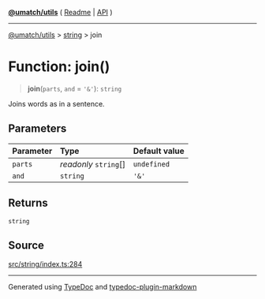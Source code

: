 [**@umatch/utils**](../../README.md) ( [Readme](../../README.md) \| [API](../../API.md) )

---

[@umatch/utils](../../API.md) > [string](../README.md) > join

# Function: join()

> **join**(`parts`, `and` = `'&'`): `string`

Joins words as in a sentence.

## Parameters

| Parameter | Type                  | Default value |
| :-------- | :-------------------- | :------------ |
| `parts`   | _readonly_ `string`[] | `undefined`   |
| `and`     | `string`              | `'&'`         |

## Returns

`string`

## Source

[src/string/index.ts:284](https://github.com/umatch-oficial/utils/blob/51f6213/src/string/index.ts#L284)

---

Generated using [TypeDoc](https://typedoc.org/) and [typedoc-plugin-markdown](https://www.npmjs.com/package/typedoc-plugin-markdown)
